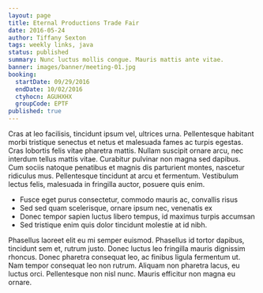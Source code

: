 ```yaml
---
layout: page
title: Eternal Productions Trade Fair
date: 2016-05-24
author: Tiffany Sexton
tags: weekly links, java
status: published
summary: Nunc luctus mollis congue. Mauris mattis ante vitae.
banner: images/banner/meeting-01.jpg
booking:
  startDate: 09/29/2016
  endDate: 10/02/2016
  ctyhocn: AGUHXHX
  groupCode: EPTF
published: true
---
```

Cras at leo facilisis, tincidunt ipsum vel, ultrices urna. Pellentesque habitant morbi tristique senectus et netus et malesuada fames ac turpis egestas. Cras lobortis felis vitae pharetra mattis. Nullam suscipit ornare arcu, nec interdum tellus mattis vitae. Curabitur pulvinar non magna sed dapibus. Cum sociis natoque penatibus et magnis dis parturient montes, nascetur ridiculus mus. Pellentesque tincidunt at arcu et fermentum. Vestibulum lectus felis, malesuada in fringilla auctor, posuere quis enim.

* Fusce eget purus consectetur, commodo mauris ac, convallis risus
* Sed sed quam scelerisque, ornare ipsum nec, venenatis ex
* Donec tempor sapien luctus libero tempus, id maximus turpis accumsan
* Sed tristique enim quis dolor tincidunt molestie at id nibh.

Phasellus laoreet elit eu mi semper euismod. Phasellus id tortor dapibus, tincidunt sem et, rutrum justo. Donec luctus leo fringilla mauris dignissim rhoncus. Donec pharetra consequat leo, ac finibus ligula fermentum ut. Nam tempor consequat leo non rutrum. Aliquam non pharetra lacus, eu luctus orci. Pellentesque non nisl nunc. Mauris efficitur non magna eu ornare.
